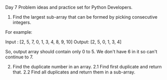 
 Day 7 Problem ideas and practice set for Python Developers.

1. Find the largest sub-array that can be formed by picking consecutive integers.

For example:

Input : [2, 5, 7, 0, 1, 3, 4, 8, 9, 10]
Output: [2, 5, 0, 1, 3, 4]

So, output array should contain only 0 to 5. We don't have 6 in it so can't continue to 7.


2. Find the duplicate number in an array.
 2.1 Find first duplicate and return that.
 2.2 Find all duplicates and return them in a sub-array.

